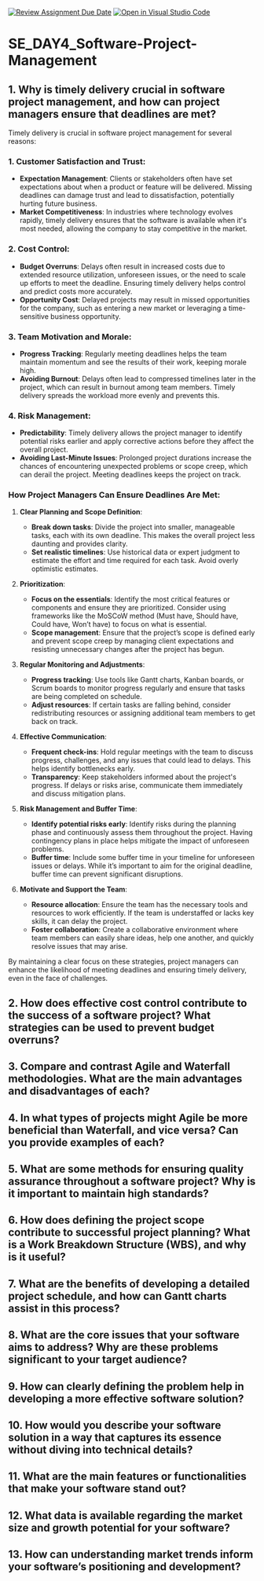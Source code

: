 [![Review Assignment Due Date](https://classroom.github.com/assets/deadline-readme-button-22041afd0340ce965d47ae6ef1cefeee28c7c493a6346c4f15d667ab976d596c.svg)](https://classroom.github.com/a/9pw6JKcu)
[![Open in Visual Studio Code](https://classroom.github.com/assets/open-in-vscode-2e0aaae1b6195c2367325f4f02e2d04e9abb55f0b24a779b69b11b9e10269abc.svg)](https://classroom.github.com/online_ide?assignment_repo_id=18648602&assignment_repo_type=AssignmentRepo)
# SE_DAY4_Software-Project-Management
## 1. Why is timely delivery crucial in software project management, and how can project managers ensure that deadlines are met?
Timely delivery is crucial in software project management for several reasons:

### 1. **Customer Satisfaction and Trust**:
   - **Expectation Management**: Clients or stakeholders often have set expectations about when a product or feature will be delivered. Missing deadlines can damage trust and lead to dissatisfaction, potentially hurting future business.
   - **Market Competitiveness**: In industries where technology evolves rapidly, timely delivery ensures that the software is available when it's most needed, allowing the company to stay competitive in the market.

### 2. **Cost Control**:
   - **Budget Overruns**: Delays often result in increased costs due to extended resource utilization, unforeseen issues, or the need to scale up efforts to meet the deadline. Ensuring timely delivery helps control and predict costs more accurately.
   - **Opportunity Cost**: Delayed projects may result in missed opportunities for the company, such as entering a new market or leveraging a time-sensitive business opportunity.

### 3. **Team Motivation and Morale**:
   - **Progress Tracking**: Regularly meeting deadlines helps the team maintain momentum and see the results of their work, keeping morale high.
   - **Avoiding Burnout**: Delays often lead to compressed timelines later in the project, which can result in burnout among team members. Timely delivery spreads the workload more evenly and prevents this.

### 4. **Risk Management**:
   - **Predictability**: Timely delivery allows the project manager to identify potential risks earlier and apply corrective actions before they affect the overall project.
   - **Avoiding Last-Minute Issues**: Prolonged project durations increase the chances of encountering unexpected problems or scope creep, which can derail the project. Meeting deadlines keeps the project on track.

### How Project Managers Can Ensure Deadlines Are Met:

1. **Clear Planning and Scope Definition**:
   - **Break down tasks**: Divide the project into smaller, manageable tasks, each with its own deadline. This makes the overall project less daunting and provides clarity.
   - **Set realistic timelines**: Use historical data or expert judgment to estimate the effort and time required for each task. Avoid overly optimistic estimates.

2. **Prioritization**:
   - **Focus on the essentials**: Identify the most critical features or components and ensure they are prioritized. Consider using frameworks like the MoSCoW method (Must have, Should have, Could have, Won’t have) to focus on what is essential.
   - **Scope management**: Ensure that the project’s scope is defined early and prevent scope creep by managing client expectations and resisting unnecessary changes after the project has begun.

3. **Regular Monitoring and Adjustments**:
   - **Progress tracking**: Use tools like Gantt charts, Kanban boards, or Scrum boards to monitor progress regularly and ensure that tasks are being completed on schedule.
   - **Adjust resources**: If certain tasks are falling behind, consider redistributing resources or assigning additional team members to get back on track.

4. **Effective Communication**:
   - **Frequent check-ins**: Hold regular meetings with the team to discuss progress, challenges, and any issues that could lead to delays. This helps identify bottlenecks early.
   - **Transparency**: Keep stakeholders informed about the project's progress. If delays or risks arise, communicate them immediately and discuss mitigation plans.

5. **Risk Management and Buffer Time**:
   - **Identify potential risks early**: Identify risks during the planning phase and continuously assess them throughout the project. Having contingency plans in place helps mitigate the impact of unforeseen problems.
   - **Buffer time**: Include some buffer time in your timeline for unforeseen issues or delays. While it’s important to aim for the original deadline, buffer time can prevent significant disruptions.

6. **Motivate and Support the Team**:
   - **Resource allocation**: Ensure the team has the necessary tools and resources to work efficiently. If the team is understaffed or lacks key skills, it can delay the project.
   - **Foster collaboration**: Create a collaborative environment where team members can easily share ideas, help one another, and quickly resolve issues that may arise.

By maintaining a clear focus on these strategies, project managers can enhance the likelihood of meeting deadlines and ensuring timely delivery, even in the face of challenges.
## 2. How does effective cost control contribute to the success of a software project? What strategies can be used to prevent budget overruns?
## 3. Compare and contrast Agile and Waterfall methodologies. What are the main advantages and disadvantages of each?
## 4. In what types of projects might Agile be more beneficial than Waterfall, and vice versa? Can you provide examples of each?
## 5. What are some methods for ensuring quality assurance throughout a software project? Why is it important to maintain high standards?
## 6. How does defining the project scope contribute to successful project planning? What is a Work Breakdown Structure (WBS), and why is it useful?
## 7. What are the benefits of developing a detailed project schedule, and how can Gantt charts assist in this process?
## 8. What are the core issues that your software aims to address? Why are these problems significant to your target audience?
## 9. How can clearly defining the problem help in developing a more effective software solution?
## 10. How would you describe your software solution in a way that captures its essence without diving into technical details?
## 11. What are the main features or functionalities that make your software stand out?
## 12. What data is available regarding the market size and growth potential for your software?
## 13. How can understanding market trends inform your software’s positioning and development?
